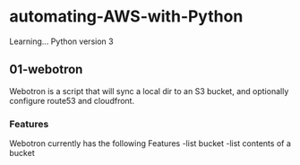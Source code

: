 # automating-AWS-with-Python
Learning...
Python version 3

## 01-webotron

Webotron is a script that will sync a local dir to an S3 bucket, and optionally configure route53 and cloudfront.

### Features

Webotron currently has the following Features
-list bucket
-list contents of a bucket
